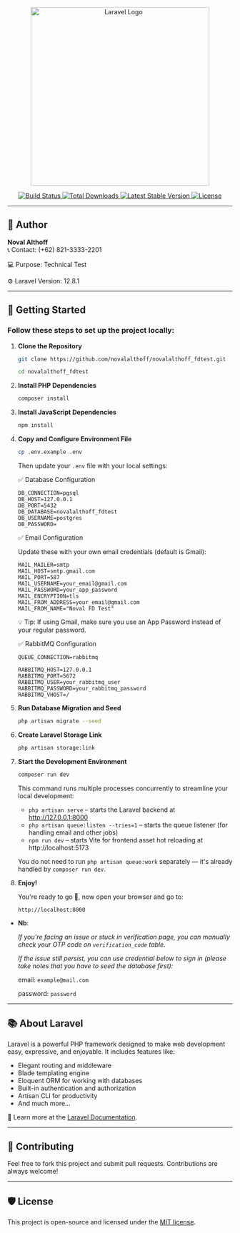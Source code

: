 <p align="center">
    <a href="https://laravel.com" target="_blank">
        <img src="https://raw.githubusercontent.com/laravel/art/master/logo-lockup/5%20SVG/2%20CMYK/1%20Full%20Color/laravel-logolockup-cmyk-red.svg" width="400" alt="Laravel Logo">
    </a>
</p>

<p align="center">
    <a href="https://github.com/laravel/framework/actions">
        <img src="https://github.com/laravel/framework/workflows/tests/badge.svg" alt="Build Status">
    </a>
    <a href="https://packagist.org/packages/laravel/framework">
        <img src="https://img.shields.io/packagist/dt/laravel/framework" alt="Total Downloads">
    </a>
    <a href="https://packagist.org/packages/laravel/framework">
        <img src="https://img.shields.io/packagist/v/laravel/framework" alt="Latest Stable Version">
    </a>
    <a href="https://packagist.org/packages/laravel/framework">
        <img src="https://img.shields.io/packagist/l/laravel/framework" alt="License">
    </a>
</p>

---

## 👤 Author

**Noval Althoff**  
📞 Contact: (+62) 821-3333-2201

💻 Purpose: Technical Test

⚙  Laravel Version: 12.8.1

---

## 🚀 Getting Started

### Follow these steps to set up the project locally:

1. **Clone the Repository**

   ```bash
   git clone https://github.com/novalalthoff/novalalthoff_fdtest.git

   cd novalalthoff_fdtest
   ```

2. **Install PHP Dependencies**

   ```bash
   composer install
   ```

3. **Install JavaScript Dependencies**

   ```bash
   npm install
   ```

4. **Copy and Configure Environment File**

   ```bash
   cp .env.example .env
   ```

   Then update your `.env` file with your local settings:

   ✅ Database Configuration

   ```env
   DB_CONNECTION=pgsql
   DB_HOST=127.0.0.1
   DB_PORT=5432
   DB_DATABASE=novalalthoff_fdtest
   DB_USERNAME=postgres
   DB_PASSWORD=
   ```

   ✅ Email Configuration

   Update these with your own email credentials (default is Gmail):

   ```env
   MAIL_MAILER=smtp
   MAIL_HOST=smtp.gmail.com
   MAIL_PORT=587
   MAIL_USERNAME=your_email@gmail.com
   MAIL_PASSWORD=your_app_password
   MAIL_ENCRYPTION=tls
   MAIL_FROM_ADDRESS=your_email@gmail.com
   MAIL_FROM_NAME="Noval FD Test"
   ```

   💡 Tip: If using Gmail, make sure you use an App Password instead of your regular password.

   ✅ RabbitMQ Configuration

   ```env
   QUEUE_CONNECTION=rabbitmq

   RABBITMQ_HOST=127.0.0.1
   RABBITMQ_PORT=5672
   RABBITMQ_USER=your_rabbitmq_user
   RABBITMQ_PASSWORD=your_rabbitmq_password
   RABBITMQ_VHOST=/
   ```

5. **Run Database Migration and Seed**

   ```bash
   php artisan migrate --seed
   ```

6. **Create Laravel Storage Link**

   ```bash
   php artisan storage:link
   ```

7. **Start the Development Environment**

   ```bash
   composer run dev
   ```

   This command runs multiple processes concurrently to streamline your local development:

   - `php artisan serve` – starts the Laravel backend at http://127.0.0.1:8000
   - `php artisan queue:listen --tries=1` – starts the queue listener (for handling email and other jobs)
   - `npm run dev` – starts Vite for frontend asset hot reloading at http://localhost:5173

   You do not need to run `php artisan queue:work` separately — it's already handled by `composer run dev`.

8. **Enjoy!**

   You're ready to go 🎉, now open your browser and go to:

   ```
   http://localhost:8000
   ```

- **Nb**:

    _If you're facing an issue or stuck in verification page, you can manually check your OTP code on `verification_code` table._

    _If the issue still persist, you can use credential below to sign in (please take notes that you have to seed the database first):_

    email: `example@mail.com`

    password: `password`

---

## 📚 About Laravel

Laravel is a powerful PHP framework designed to make web development easy, expressive, and enjoyable. It includes features like:

- Elegant routing and middleware
- Blade templating engine
- Eloquent ORM for working with databases
- Built-in authentication and authorization
- Artisan CLI for productivity
- And much more...

📖 Learn more at the [Laravel Documentation](https://laravel.com/docs).

---

## 🤝 Contributing

Feel free to fork this project and submit pull requests. Contributions are always welcome!

---

## 🛡 License

This project is open-source and licensed under the [MIT license](https://opensource.org/licenses/MIT).
